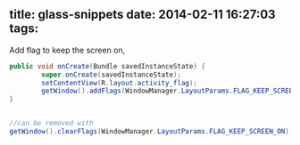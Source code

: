 title: glass-snippets
date: 2014-02-11 16:27:03
tags:
---

Add flag to keep the screen on, 


```java
public void onCreate(Bundle savedInstanceState) {
        super.onCreate(savedInstanceState);
        setContentView(R.layout.activity_flag);
        getWindow().addFlags(WindowManager.LayoutParams.FLAG_KEEP_SCREEN_ON);
}


//can be removed with 
getWindow().clearFlags(WindowManager.LayoutParams.FLAG_KEEP_SCREEN_ON);
```